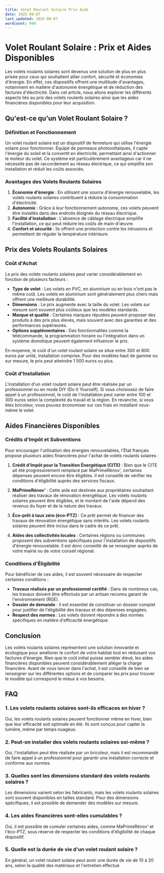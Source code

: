 ```yaml
---
title: Volet Roulant Solaire Prix Aide
date: 2025-09-07
last_updated: 2025-09-07
wordcount: 949
---
```


# Volet Roulant Solaire : Prix et Aides Disponibles

Les volets roulants solaires sont devenus une solution de plus en plus prisée pour ceux qui souhaitent allier confort, sécurité et économies d'énergie. En effet, ces dispositifs offrent une multitude d'avantages, notamment en matière d'autonomie énergétique et de réduction des factures d'électricité. Dans cet article, nous allons explorer les différents aspects liés au prix des volets roulants solaires ainsi que les aides financières disponibles pour leur acquisition.

## Qu'est-ce qu'un Volet Roulant Solaire ?

### Définition et Fonctionnement

Un volet roulant solaire est un dispositif de fermeture qui utilise l'énergie solaire pour fonctionner. Équipé de panneaux photovoltaïques, il capte l'énergie du soleil et la convertit en électricité, permettant ainsi d'actionner le moteur du volet. Ce système est particulièrement avantageux car il ne nécessite pas de raccordement au réseau électrique, ce qui simplifie son installation et réduit les coûts associés.

### Avantages des Volets Roulants Solaires

1. **Économie d'énergie** : En utilisant une source d'énergie renouvelable, les volets roulants solaires contribuent à réduire la consommation d'électricité.
2. **Autonomie** : Grâce à leur fonctionnement autonome, ces volets peuvent être installés dans des endroits éloignés du réseau électrique.
3. **Facilité d'installation** : L'absence de câblage électrique simplifie l'installation, ce qui peut réduire les coûts de main-d'œuvre.
4. **Confort et sécurité** : Ils offrent une protection contre les intrusions et permettent de réguler la température intérieure.

## Prix des Volets Roulants Solaires

### Coût d'Achat

Le prix des volets roulants solaires peut varier considérablement en fonction de plusieurs facteurs :

- **Type de volet** : Les volets en PVC, en aluminium ou en bois n'ont pas le même coût. Les volets en aluminium sont généralement plus chers mais offrent une meilleure durabilité.
- **Dimensions** : Le prix augmente avec la taille du volet. Les volets sur mesure sont souvent plus coûteux que les modèles standards.
- **Marque et qualité** : Certaines marques réputées peuvent proposer des produits à des prix plus élevés, mais souvent avec des garanties et des performances supérieures.
- **Options supplémentaires** : Des fonctionnalités comme la télécommande, la programmation horaire ou l'intégration dans un système domotique peuvent également influencer le prix.

En moyenne, le coût d'un volet roulant solaire se situe entre 300 et 800 euros par unité, installation comprise. Pour des modèles haut de gamme ou sur mesure, le prix peut atteindre 1 500 euros ou plus.

### Coût d'Installation

L'installation d'un volet roulant solaire peut être réalisée par un professionnel ou en mode DIY (Do It Yourself). Si vous choisissez de faire appel à un professionnel, le coût de l'installation peut varier entre 100 et 300 euros selon la complexité du travail et la région. En revanche, si vous êtes bricoleur, vous pouvez économiser sur ces frais en installant vous-même le volet.

## Aides Financières Disponibles

### Crédits d'Impôt et Subventions

Pour encourager l'utilisation des énergies renouvelables, l'État français propose plusieurs aides financières pour l'achat de volets roulants solaires :

1. **Crédit d'Impôt pour la Transition Énergétique (CITE)** : Bien que le CITE ait été progressivement remplacé par MaPrimeRénov', certaines dépenses peuvent encore être éligibles. Il est conseillé de vérifier les conditions d'éligibilité auprès des services fiscaux.
   
2. **MaPrimeRénov'** : Cette aide est destinée aux propriétaires souhaitant réaliser des travaux de rénovation énergétique. Les volets roulants solaires peuvent être éligibles, et le montant de l'aide dépend des revenus du foyer et de la nature des travaux.

3. **Éco-prêt à taux zéro (éco-PTZ)** : Ce prêt permet de financer des travaux de rénovation énergétique sans intérêts. Les volets roulants solaires peuvent être inclus dans le cadre de ce prêt.

4. **Aides des collectivités locales** : Certaines régions ou communes proposent des subventions spécifiques pour l'installation de dispositifs d'énergie renouvelable. Il est donc conseillé de se renseigner auprès de votre mairie ou de votre conseil régional.

### Conditions d'Éligibilité

Pour bénéficier de ces aides, il est souvent nécessaire de respecter certaines conditions :

- **Travaux réalisés par un professionnel certifié** : Dans de nombreux cas, les travaux doivent être effectués par un artisan reconnu garant de l'environnement (RGE).
- **Dossier de demande** : Il est essentiel de constituer un dossier complet pour justifier de l'éligibilité des travaux et des dépenses engagées.
- **Respect des normes** : Les volets doivent répondre à des normes spécifiques en matière d'efficacité énergétique.

## Conclusion

Les volets roulants solaires représentent une solution innovante et écologique pour améliorer le confort de votre habitat tout en réduisant vos factures d'énergie. Bien que le coût initial puisse sembler élevé, les aides financières disponibles peuvent considérablement alléger la charge financière. Avant de vous lancer dans l'achat, il est conseillé de bien se renseigner sur les différentes options et de comparer les prix pour trouver le modèle qui correspond le mieux à vos besoins.

## FAQ

### 1. Les volets roulants solaires sont-ils efficaces en hiver ?

Oui, les volets roulants solaires peuvent fonctionner même en hiver, bien que leur efficacité soit optimale en été. Ils sont conçus pour capter la lumière, même par temps nuageux.

### 2. Peut-on installer des volets roulants solaires soi-même ?

Oui, l'installation peut être réalisée par un bricoleur, mais il est recommandé de faire appel à un professionnel pour garantir une installation correcte et conforme aux normes.

### 3. Quelles sont les dimensions standard des volets roulants solaires ?

Les dimensions varient selon les fabricants, mais les volets roulants solaires sont souvent disponibles en tailles standard. Pour des dimensions spécifiques, il est possible de demander des modèles sur mesure.

### 4. Les aides financières sont-elles cumulables ?

Oui, il est possible de cumuler certaines aides, comme MaPrimeRénov' et l'éco-PTZ, sous réserve de respecter les conditions d'éligibilité de chaque dispositif.

### 5. Quelle est la durée de vie d'un volet roulant solaire ?

En général, un volet roulant solaire peut avoir une durée de vie de 10 à 20 ans, selon la qualité des matériaux et l'entretien effectué.